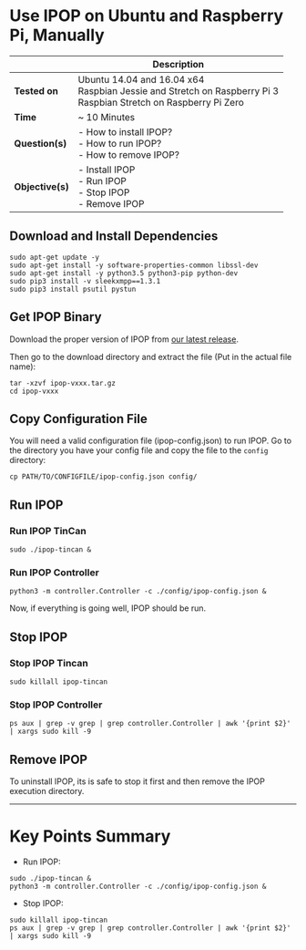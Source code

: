 # Use IPOP on Ubuntu and Raspberry Pi, Manually

|  | Description |
|---|---|
| **Tested on** | Ubuntu 14.04 and 16.04 x64<br />Raspbian Jessie and Stretch on Raspberry Pi 3<br />Raspbian Stretch on Raspberry Pi Zero |
| **Time** | ~ 10 Minutes |
| **Question(s)** | - How to install IPOP?<br /> - How to run IPOP?<br /> - How to remove IPOP? |
| **Objective(s)**| - Install IPOP<br /> - Run IPOP<br /> - Stop IPOP<br /> - Remove IPOP |

## Download and Install Dependencies

```shell
sudo apt-get update -y
sudo apt-get install -y software-properties-common libssl-dev
sudo apt-get install -y python3.5 python3-pip python-dev
sudo pip3 install -v sleekxmpp==1.3.1  
sudo pip3 install psutil pystun
```

## Get IPOP Binary

Download the proper version of IPOP from [our latest release].

Then go to the download directory and extract the file (Put in the actual file name):

```shell
tar -xzvf ipop-vxxx.tar.gz
cd ipop-vxxx
```

## Copy Configuration File

You will need a valid configuration file (ipop-config.json) to run IPOP. Go to the directory you have your config file and copy the file to the `config` directory:

```shell
cp PATH/TO/CONFIGFILE/ipop-config.json config/
```

## Run IPOP

### Run IPOP TinCan

```shell
sudo ./ipop-tincan &
```

### Run IPOP Controller

```shell
python3 -m controller.Controller -c ./config/ipop-config.json &
```

Now, if everything is going well, IPOP should be run.

## Stop IPOP

### Stop IPOP Tincan

```shell
sudo killall ipop-tincan  
```

### Stop IPOP Controller

```shell
ps aux | grep -v grep | grep controller.Controller | awk '{print $2}' | xargs sudo kill -9
```

## Remove IPOP

To uninstall IPOP, its is safe to stop it first and then remove the IPOP execution directory.

---

# Key Points Summary

- Run IPOP:

```shell
sudo ./ipop-tincan &
python3 -m controller.Controller -c ./config/ipop-config.json &
```
- Stop IPOP:

```shell
sudo killall ipop-tincan  
ps aux | grep -v grep | grep controller.Controller | awk '{print $2}' | xargs sudo kill -9
```

[our latest release]: https://github.com/ipop-project/Downloads/releases